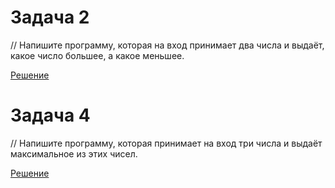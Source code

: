 
# Задача 2

// Напишите программу, которая на вход принимает два числа и выдаёт, какое число большее, а какое меньшее.

[Решение](../Example001/Program.cs)

# Задача 4
// Напишите программу, которая принимает на вход три числа и выдаёт максимальное из этих чисел.

[Решение](../Example002/Program.cs)